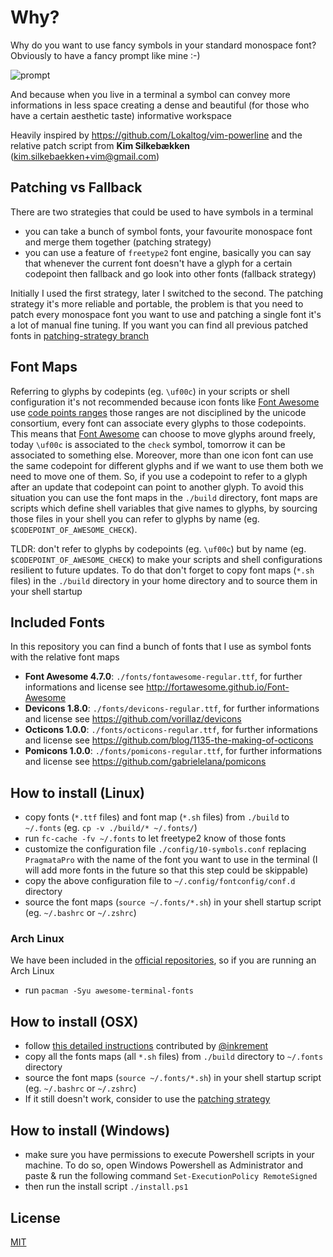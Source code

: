 # Why?
Why do you want to use fancy symbols in your standard monospace font? Obviously to have a fancy prompt like mine :-)

![prompt](https://github.com/gabrielelana/awesome-terminal-fonts/raw/master/why.png)

And because when you live in a terminal a symbol can convey more informations in less space creating a dense and beautiful (for those who have a certain aesthetic taste) informative workspace

Heavily inspired by <https://github.com/Lokaltog/vim-powerline> and the relative patch script from **Kim Silkebækken** (kim.silkebaekken+vim@gmail.com)

## Patching vs Fallback
There are two strategies that could be used to have symbols in a terminal
* you can take a bunch of symbol fonts, your favourite monospace font and merge them together (patching strategy)
* you can use a feature of `freetype2` font engine, basically you can say that whenever the current font doesn't have a glyph for a certain codepoint then fallback and go look into other fonts (fallback strategy)

Initially I used the first strategy, later I switched to the second. The patching strategy it's more reliable and portable, the problem is that you need to patch every monospace font you want to use and patching a single font it's a lot of manual fine tuning. If you want you can find all previous patched fonts in [patching-strategy branch](https://github.com/gabrielelana/awesome-terminal-fonts/tree/patching-strategy)

## Font Maps
Referring to glyphs by codepints (eg. `\uf00c`) in your scripts or shell configuration it's not recommended because icon fonts like [Font Awesome](http://fontawesome.io/) use [code points ranges](https://en.wikipedia.org/wiki/Private_Use_Areas) those ranges are not disciplined by the unicode consortium, every font can associate every glyphs to those codepoints. This means that [Font Awesome](http://fontawesome.io/) can choose to move glyphs around freely, today `\uf00c` is associated to the `check` symbol, tomorrow it can be associated to something else. Moreover, more than one icon font can use the same codepoint for different glyphs and if we want to use them both we need to move one of them. So, if you use a codepoint to refer to a glyph after an update that codepoint can point to another glyph. To avoid this situation you can use the font maps in the `./build` directory, font maps are scripts which define shell variables that give names to glyphs, by sourcing those files in your shell you can refer to glyphs by name (eg. `$CODEPOINT_OF_AWESOME_CHECK`).

TLDR: don't refer to glyphs by codepoints (eg. `\uf00c`) but by name (eg. `$CODEPOINT_OF_AWESOME_CHECK`) to make your scripts and shell configurations resilient to future updates. To do that don't forget to copy font maps (`*.sh` files) in the `./build` directory in your home directory and to source them in your shell startup

## Included Fonts
In this repository you can find a bunch of fonts that I use as symbol fonts with the relative font maps
* **Font Awesome 4.7.0**: `./fonts/fontawesome-regular.ttf`, for further informations and license see http://fortawesome.github.io/Font-Awesome
* **Devicons 1.8.0**: `./fonts/devicons-regular.ttf`, for further informations and license see https://github.com/vorillaz/devicons
* **Octicons 1.0.0**: `./fonts/octicons-regular.ttf`, for further informations and license see https://github.com/blog/1135-the-making-of-octicons
* **Pomicons 1.0.0**: `./fonts/pomicons-regular.ttf`, for further informations and license see https://github.com/gabrielelana/pomicons

## How to install (Linux)
* copy fonts (`*.ttf` files) and font map (`*.sh` files) from `./build` to `~/.fonts` (eg. `cp -v ./build/* ~/.fonts/`)
* run `fc-cache -fv ~/.fonts` to let freetype2 know of those fonts
* customize the configuration file `./config/10-symbols.conf` replacing `PragmataPro` with the name of the font you want to use in the terminal (I will add more fonts in the future so that this step could be skippable)
* copy the above configuration file to `~/.config/fontconfig/conf.d` directory
* source the font maps (`source ~/.fonts/*.sh`) in your shell startup script (eg. `~/.bashrc` or `~/.zshrc`)

### Arch Linux
We have been included in the [official repositories](https://www.archlinux.org/packages/community/any/awesome-terminal-fonts/), so if you are running an Arch Linux
* run `pacman -Syu awesome-terminal-fonts`

## How to install (OSX)
* follow [this detailed instructions](https://github.com/gabrielelana/awesome-terminal-fonts/wiki/OS-X) contributed by [@inkrement](https://github.com/inkrement)
* copy all the fonts maps (all `*.sh` files) from `./build` directory to `~/.fonts` directory
* source the font maps (`source ~/.fonts/*.sh`) in your shell startup script (eg. `~/.bashrc` or `~/.zshrc`)
* If it still doesn't work, consider to use the [patching strategy](#patching-vs-fallback)

## How to install (Windows)
* make sure you have permissions to execute Powershell scripts in your machine. To do so, open Windows Powershell as Administrator and paste & run the following command `Set-ExecutionPolicy RemoteSigned`
* then run the install script `./install.ps1`

## License
[MIT](https://github.com/gabrielelana/awesome-terminal-fonts/blob/master/LICENSE)
